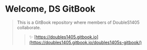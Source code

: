 # Welcome, DS GitBook

> This is a GitBook repository where members of DoubleS1405 collaborate.
>
> > ✨ [https://doubles1405.gitbook.io](https://doubles1405.gitbook.io/doubles1405s-gitbook/)
